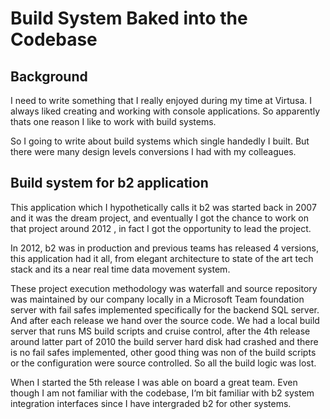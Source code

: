 # Build System Baked into the Codebase

## Background

I need to write something that I really enjoyed during my time at Virtusa. I always liked creating and working with console applications. So apparently thats one reason I like to work with build systems.

So I going to write about build systems which single handedly I built. But there were many design levels conversions I had with my colleagues. 

## Build system for b2 application

This application which I hypothetically calls it b2 was started back in 2007 and it was the dream project, and eventually I got the chance to work on that project around 2012 , in fact I got the opportunity to lead the project.  

In 2012, b2 was in production and previous teams has released 4 versions, this application had it all, from elegant architecture to state of the art tech stack and its a near real time data movement system.

These project execution methodology was waterfall and source repository was maintained by our company locally in a Microsoft Team foundation server with fail safes implemented specifically for the backend SQL server. And after each release we hand over the source code.  We had a local build server that runs MS build scripts and cruise control, after the 4th release around latter part of 2010 the build server hard disk had crashed and there is no fail safes implemented, other good thing was non of the build scripts or the configuration were source controlled. So all the build logic was lost.

When I started the 5th release I was able on board a great team.  Even though I am not familiar with the codebase,  I‘m bit familiar with b2 system integration interfaces since I have intergraded b2 for other systems.